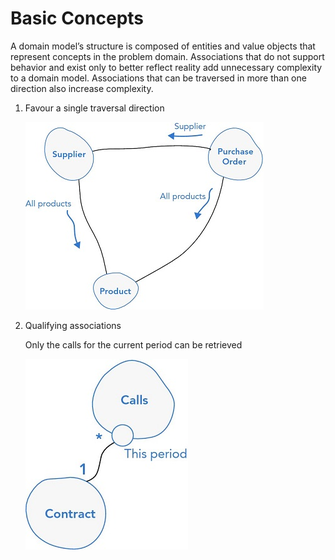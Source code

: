 # Basic Concepts

A domain model’s structure is composed of entities and value objects that represent concepts in the problem domain. 
Associations that do not support behavior and exist only to better reflect reality add unnecessary complexity to a domain model. 
Associations that can be traversed in more than one direction also increase complexity.

1. Favour a single traversal direction

   ![Single Directional Association](https://github.com/andrewchaa/WILT/raw/master/domain-driven-development/images/single-directional-association.jpg)

2. Qualifying associations

   Only the calls for the current period can be retrieved
   
   ![qualifying association](https://github.com/andrewchaa/WILT/raw/master/domain-driven-development/images/qualifying-associations.jpg)

